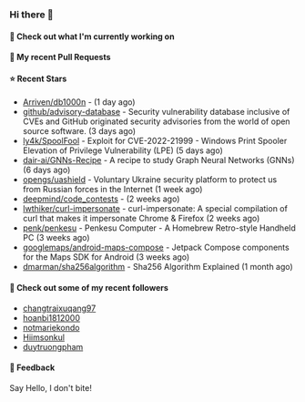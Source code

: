### Hi there 👋

#### 👷 Check out what I'm currently working on

#### 🔨 My recent Pull Requests


#### ⭐ Recent Stars

- [Arriven/db1000n](https://github.com/Arriven/db1000n) -  (1 day ago)
- [github/advisory-database](https://github.com/github/advisory-database) - Security vulnerability database inclusive of CVEs and GitHub originated security advisories from the world of open source software. (3 days ago)
- [ly4k/SpoolFool](https://github.com/ly4k/SpoolFool) - Exploit for CVE-2022-21999 - Windows Print Spooler Elevation of Privilege Vulnerability (LPE) (5 days ago)
- [dair-ai/GNNs-Recipe](https://github.com/dair-ai/GNNs-Recipe) - A recipe to study Graph Neural Networks (GNNs) (6 days ago)
- [opengs/uashield](https://github.com/opengs/uashield) - Voluntary Ukraine security platform to protect us from Russian forces in the Internet (1 week ago)
- [deepmind/code_contests](https://github.com/deepmind/code_contests) -  (2 weeks ago)
- [lwthiker/curl-impersonate](https://github.com/lwthiker/curl-impersonate) - curl-impersonate: A special compilation of curl that makes it impersonate Chrome &amp; Firefox (2 weeks ago)
- [penk/penkesu](https://github.com/penk/penkesu) - Penkesu Computer - A Homebrew Retro-style Handheld PC (3 weeks ago)
- [googlemaps/android-maps-compose](https://github.com/googlemaps/android-maps-compose) - Jetpack Compose components for the Maps SDK for Android (3 weeks ago)
- [dmarman/sha256algorithm](https://github.com/dmarman/sha256algorithm) - Sha256 Algorithm Explained (1 month ago)

#### 👯 Check out some of my recent followers

- [changtraixuqang97](https://github.com/changtraixuqang97)
- [hoanbi1812000](https://github.com/hoanbi1812000)
- [notmariekondo](https://github.com/notmariekondo)
- [Hiimsonkul](https://github.com/Hiimsonkul)
- [duytruongpham](https://github.com/duytruongpham)

#### 💬 Feedback

Say Hello, I don't bite!
